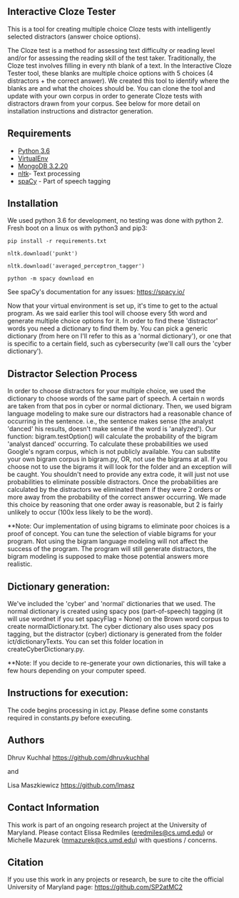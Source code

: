 ## Interactive Cloze Tester

This is a tool for creating multiple choice Cloze tests with  intelligently selected distractors (answer choice options).

The Cloze test is a method for assessing text difficulty or reading level and/or for assessing the reading skill of the test taker. Traditionally, the Cloze test involves filling in every nth blank of a text. In the Interactive Cloze Tester tool, these blanks are multiple choice options with 5 choices (4 distractors + the correct answer). 
We created this tool to identify where the blanks are and what the choices should be. You can clone the tool and update with your own corpus in order to generate Cloze tests with distractors drawn from your corpus. See below for more detail on installation instructions and distractor generation.

## Requirements

* [Python 3.6](https://www.python.org/downloads/)
* [VirtualEnv](https://virtualenv.pypa.io/en/stable/installation/)
* [MongoDB 3.2.20](https://docs.mongodb.com/manual/installation/)
* [nltk](https://www.nltk.org/install.html)- Text processing
* [spaCy](https://spacy.io/usage/) - Part of speech tagging

## Installation

We used python 3.6 for development, no testing was done with python 2.
Fresh boot on a linux os with python3 and pip3:

```
pip install -r requirements.txt
```
```
nltk.download('punkt')
```
```
nltk.download('averaged_perceptron_tagger')
```
```
python -m spacy download en
```
See spaCy's documentation for any issues: https://spacy.io/

Now that your virtual environment is set up, it's time to get to the actual program. As we said earlier this tool will choose every 5th word and generate multiple choice options for it. In order to find these 'distractor' words you need a dictionary to find them by. You can pick a generic dictionary (from here on I'll refer to this as a 'normal dictionary'), or one that is specific to a certain field, such as cybersecurity (we'll call ours the 'cyber dictionary').

## Distractor Selection Process
In order to choose distractors for your multiple choice, we used the dictionary to choose words of the same part of speech. A certain n words are taken from that pos in cyber or normal dictionary. Then, we used bigram language modeling to make sure our distractors had a reasonable chance of occurring in the sentence. i.e., the sentence makes sense (the analyst 'danced' his results, doesn't make sense if the word is 'analyzed'). Our function: bigram.testOption() will calculate the probability of the bigram 'analyst danced' occurring. To calculate these probabilities we used Google's ngram corpus, which is not publicly available. You can substite your own bigram corpus in bigram.py, OR, not use the bigrams at all. If you choose not to use the bigrams it will look for the folder and an exception will be caught. You shouldn't need to provide any extra code, it will just not use probabilities to eliminate possible distractors. Once the probabilities are calculated by the distractors we eliminated them if they were 2 orders or more away from the probability of the correct answer occurring. We made this choice by reasoning that one order away is reasonable, but 2 is fairly unlikely to occur (100x less likely to be the word).

**Note: Our implementation of using bigrams to eliminate poor choices is a proof of concept. You can tune the selection of viable bigrams for your program. Not using the bigram language modeling will not affect the success of the program. The program will still generate distractors, the bigram modeling is supposed to make those potential answers more realistic.

## Dictionary generation:
We've included the 'cyber' and 'normal' dictionaries that we used. The normal dictionary is created using spacy pos (part-of-speech) tagging (it will use wordnet if you set spacyFlag = None) on the Brown word corpus to create normalDictionary.txt. The cyber dictionary also uses spacy pos tagging, but the distractor (cyber) dictionary is generated from the folder ict/dictionaryTexts. You can set this folder location in createCyberDictionary.py.

**Note: If you decide to re-generate your own dictionaries, this will take a few hours depending on your computer speed.

## Instructions for execution:

The code begins processing in ict.py. Please define some constants required in constants.py before executing.

## Authors

Dhruv Kuchhal
https://github.com/dhruvkuchhal

and 

Lisa Maszkiewicz
https://github.com/lmasz


## Contact Information
This work is part of an ongoing research project at the University of Maryland. Please contact Elissa Redmiles (eredmiles@cs.umd.edu) or Michelle Mazurek (mmazurek@cs.umd.edu) with questions / concerns.

## Citation
If you use this work in any projects or research, be sure to cite the official University of Maryland page: https://github.com/SP2atMC2